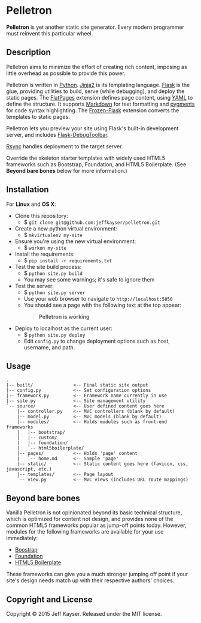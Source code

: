 Pelletron
===

**Pelletron** is yet another static site generator. Every modern programmer must reinvent this particular wheel.

Description
---

Pelletron aims to minimize the effort of creating rich content, imposing as little overhead as possible to provide this power.

Pelletron is written in [Python](https://www.python.org/). [Jinja2](http://jinja.pocoo.org/docs/dev/) is its templating language. [Flask](http://flask.pocoo.org/) is the glue, providing utilities to build, serve (while debugging), and deploy the static pages. The [FlatPages](https://pythonhosted.org/Flask-FlatPages/) extension defines page content, using [YAML](http://yaml.org/spec/1.1/) to define the structure. It supports [Markdown](http://daringfireball.net/projects/markdown/syntax) for text formatting and [pygments](http://pygments.org/) for code syntax highlighting. The [Frozen-Flask](http://pythonhosted.org/Frozen-Flask/) extension converts the templates to static pages.

Pelletron lets you preview your site using Flask's built-in development server, and includes [Flask-DebugToolbar](http://flask-debugtoolbar.readthedocs.org/en/latest/).

[Rsync](https://en.wikipedia.org/wiki/Rsync) handles deployment to the target server.

Override the skeleton starter templates with widely used HTML5 frameworks such as Bootstrap, Foundation, and HTML5 Boilerplate. (See **Beyond bare bones** below for more information.)

Installation
---

For **Linux** and **OS X**:

- Clone this repository:
  - $ `git clone git@github.com:jeffkayser/pelletron.git`
- Create a new python virtual environment:
  - $ `mkvirtualenv my-site`
- Ensure you're using the new virtual environment:
  - $ `workon my-site`
- Install the requirements:
  - $ `pip install -r requirements.txt`
- Test the site build process:
  - $ `python site.py build`
  - You may see some warnings; it's safe to ignore them
- Test the server:
  - $ `python site.py server`
  - Use your web browser to navigate to `http://localhost:5050`
  - You should see a page with the following text at the top appear:
    > **Pelletron is working**
- Deploy to localhost as the current user:
  - $ `python site.py deploy`
  - Edit `config.py` to change deployment options such as host, username, and path.

Usage
---

	.
	|-- built/               <-- Final static site output
	|-- config.py            <-- Set configuration options
	|-- framework.py         <-- Framework name currently in use
	|-- site.py              <-- Site management utility
	`-- source/              <-- User defined content goes here
	    |-- controller.py    <-- MVC controllers (blank by default)
	    |-- model.py         <-- MVC models (blank by default)
	    |-- modules/         <-- Holds modules such as front-end frameworks
	    |   |-- bootstrap/
	    |   |-- custom/
	    |   |-- foundation/
	    |   `-- html5boilerplate/
	    |-- pages/           <-- Holds 'page' content
	    |   `-- home.md      <-- Sample 'page'
	    |-- static/          <-- Static content goes here (favicon, css, javascript, etc.)
	    |-- templates/       <-- Page layout
	    `-- view.py          <-- MVC views (includes URL route mappings)

Beyond bare bones
---

Vanilla Pelletron is not opinionated beyond its basic technical structure, which is optimized for content not design, and provides none of the common HTML5 frameworks popular as jump-off points today. However, modules for the following frameworks are available for your use immediately:

- [Boostrap](http://getbootstrap.com/)
- [Foundation](http://foundation.zurb.com/)
- [HTML5 Boilerplate](http://html5boilerplate.com/)

These frameworks can give you a much stronger jumping off point if your site's design needs match up with their respective authors' choices.

Copyright and License
---

Copyright &copy; 2015 Jeff Kayser. Released under the MIT license.